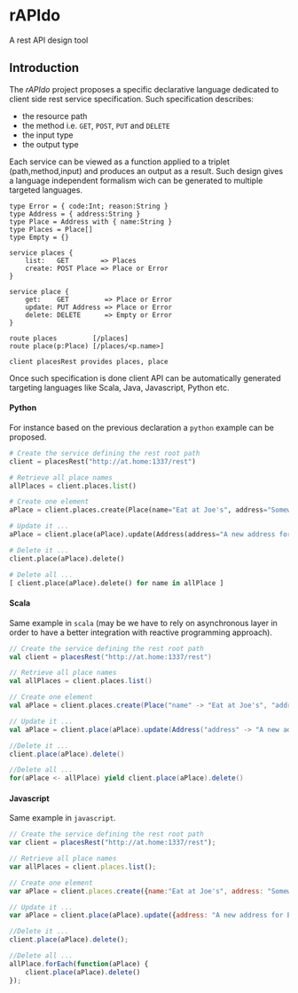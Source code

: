 rAPIdo
======

A rest API design tool 

## Introduction

The *rAPIdo* project proposes a specific declarative language dedicated to client side
rest service specification. Such specification describes:
- the resource path
- the method i.e. `GET`, `POST`, `PUT` and `DELETE`
- the input type
- the output type

Each service can be viewed as a function applied to a triplet (path,method,input)
and produces an output as a result. Such design gives a language independent formalism
wich can be generated to multiple targeted languages. 

```
type Error = { code:Int; reason:String }
type Address = { address:String }
type Place = Address with { name:String }
type Places = Place[]
type Empty = {}

service places {
	list:   GET        => Places
    create: POST Place => Place or Error
}

service place {
   	get:    GET         => Place or Error
   	update: PUT Address => Place or Error
   	delete: DELETE      => Empty or Error
}

route places         [/places]
route place(p:Place) [/places/<p.name>]

client placesRest provides places, place
```

Once such specification is done client API can be automatically generated targeting languages
like Scala, Java, Javascript, Python etc. 

#### Python

For instance based on the previous declaration a `python` example can be proposed.

``` python
# Create the service defining the rest root path
client = placesRest("http://at.home:1337/rest")

# Retrieve all place names
allPlaces = client.places.list()

# Create one element
aPlace = client.places.create(Place(name="Eat at Joe's", address="Somewhere ..."))

# Update it ...
aPlace = client.place(aPlace).update(Address(address="A new address for Eat at Joe's"))

# Delete it ...
client.place(aPlace).delete()

# Delete all ...
[ client.place(aPlace).delete() for name in allPlace ]
```

#### Scala 

Same example in `scala` (may be we have to rely on asynchronous layer in order
to have a better integration with reactive programming approach).

``` scala
// Create the service defining the rest root path
val client = placesRest("http://at.home:1337/rest")

// Retrieve all place names
val allPlaces = client.places.list()

// Create one element
val aPlace = client.places.create(Place("name" -> "Eat at Joe's", "address" -> "Somewhere ..."))

// Update it ...
val aPlace = client.place(aPlace).update(Address("address" -> "A new address for Eat at Joe's"))

//Delete it ...
client.place(aPlace).delete()

//Delete all ...
for(aPlace <- allPlace) yield client.place(aPlace).delete()
```

#### Javascript

Same example in `javascript`.

``` javascript
// Create the service defining the rest root path
var client = placesRest("http://at.home:1337/rest");

// Retrieve all place names
var allPlaces = client.places.list();

// Create one element
var aPlace = client.places.create({name:"Eat at Joe's", address: "Somewhere ..."});

// Update it ...
var aPlace = client.place(aPlace).update({address: "A new address for Eat at Joe's"});

//Delete it ...
client.place(aPlace).delete();

//Delete all ...
allPlace.forEach(function(aPlace) {
    client.place(aPlace).delete()
});
```
